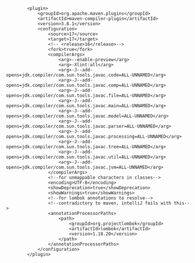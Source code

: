 
            <plugin>
                <groupId>org.apache.maven.plugins</groupId>
                <artifactId>maven-compiler-plugin</artifactId>
                <version>3.8.1</version>
                <configuration>
                    <source>17</source>
                    <target>17</target>
                    <!-- <release>16</release>-->
                    <fork>true</fork>
                    <compilerArgs>
                        <arg>--enable-preview</arg>
                        <arg>-Xlint:all</arg>
                        <arg>-J--add-opens=jdk.compiler/com.sun.tools.javac.code=ALL-UNNAMED</arg>
                        <arg>-J--add-opens=jdk.compiler/com.sun.tools.javac.comp=ALL-UNNAMED</arg>
                        <arg>-J--add-opens=jdk.compiler/com.sun.tools.javac.file=ALL-UNNAMED</arg>
                        <arg>-J--add-opens=jdk.compiler/com.sun.tools.javac.main=ALL-UNNAMED</arg>
                        <arg>-J--add-opens=jdk.compiler/com.sun.tools.javac.model=ALL-UNNAMED</arg>
                        <arg>-J--add-opens=jdk.compiler/com.sun.tools.javac.parser=ALL-UNNAMED</arg>
                        <arg>-J--add-opens=jdk.compiler/com.sun.tools.javac.processing=ALL-UNNAMED</arg>
                        <arg>-J--add-opens=jdk.compiler/com.sun.tools.javac.tree=ALL-UNNAMED</arg>
                        <arg>-J--add-opens=jdk.compiler/com.sun.tools.javac.util=ALL-UNNAMED</arg>
                        <arg>-J--add-opens=jdk.compiler/com.sun.tools.javac.jvm=ALL-UNNAMED</arg>
                    </compilerArgs>
                    <!--for unmappable characters in classes-->
                    <encoding>UTF-8</encoding>
                    <showDeprecation>true</showDeprecation>
                    <showWarnings>true</showWarnings>
                    <!--for lombok annotations to resolve-->
                    <!--contradictory to maven, intelliJ fails with this-->
                    <annotationProcessorPaths>
                        <path>
                            <groupId>org.projectlombok</groupId>
                            <artifactId>lombok</artifactId>
                            <version>1.18.20</version>
                        </path>
                    </annotationProcessorPaths>
                </configuration>
            </plugin>